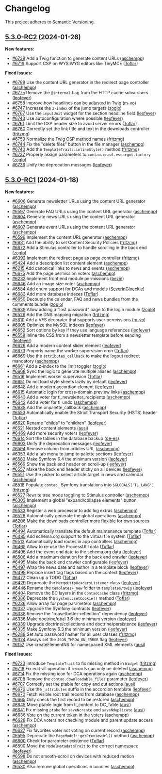 # Changelog

This project adheres to [Semantic Versioning].

## [5.3.0-RC2] (2024-01-26)

**New features:**

- [#6738] Add a Twig function to generate content URLs ([aschempp])
- [#6719] Support CSP on WYSIWYG editors like TinyMCE ([Toflar])

**Fixed issues:**

- [#6788] Use the content URL generator in the redirect page controller ([aschempp])
- [#6775] Remove the `@internal` flag from the HTTP cache subscribers ([leofeyer])
- [#6758] Improve how headlines can be adjusted in Twig ([m-vo])
- [#6747] Increase the `z-index` of the jump targets ([zoglo])
- [#6767] Use the `inputUnit` widget for the section headline field ([leofeyer])
- [#6743] Use autoconfiguration where possible ([leofeyer])
- [#6761] Limit the CSP header size to avoid server errors ([Toflar])
- [#6760] Correctly set the link title and text in the downloads controller ([fritzmg])
- [#6759] Normalize the Twig CSP method names ([fritzmg])
- [#6744] Fix the "delete files" button in the file manager ([aschempp])
- [#6740] Add the `TemplateTrait::inlineStyle()` method ([fritzmg])
- [#6737] Properly assign parameters to `contao.crawl.escargot.factory` ([zoglo])
- [#6736] Unify the deprecation messages ([leofeyer])

## [5.3.0-RC1] (2024-01-18)

**New features:**

- [#6606] Generate newsletter URLs using the content URL generator ([aschempp])
- [#6597] Generate FAQ URLs using the content URL generator ([aschempp])
- [#6604] Generate news URLs using the content URL generator ([aschempp])
- [#6607] Generate event URLs using the content URL generator ([aschempp])
- [#6596] Implement the content URL generator ([aschempp])
- [#6631] Add the ability to set Content Security Policies ([fritzmg])
- [#6672] Add a Stimulus controller to handle scrolling in the back end ([zoglo])
- [#6392] Implement the redirect page as page controller ([fritzmg])
- [#5424] Add a description list content element ([aschempp])
- [#6215] Add canonical links to news and events ([aschempp])
- [#6675] Add the page permission voters ([aschempp])
- [#6232] Implement front end module permissions ([bezin])
- [#6646] Add an image size voter ([aschempp])
- [#6584] Add enum support for DCAs and models ([SeverinGloeckle])
- [#6683] Add more database indexes ([Toflar])
- [#6650] Decouple the calendar, FAQ and news bundles from the comments bundle ([zoglo])
- [#6639] Allow adding a "lost password" page to the login module ([zoglo])
- [#6529] Add the DNS mapping migration ([fritzmg])
- [#5810] Add a VFS decorator that supports user permissions ([m-vo])
- [#6605] Optimize the MySQL indexes ([leofeyer])
- [#6652] Sort options by key if they use language references ([leofeyer])
- [#6558] Inline the CSS from a newsletter template before sending ([leofeyer])
- [#6626] Add a modern content slider element ([leofeyer])
- [#6673] Properly name the worker supervision cron ([Toflar])
- [#6669] Use the `attributes_callback` to make the logout redirect mandatory ([aschempp])
- [#6661] Add a z-index to the limit toggler ([zoglo])
- [#6668] Sync the logic to generate multiple aliases ([aschempp])
- [#6516] Implement worker supervision ([Toflar])
- [#6651] Do not load style sheets lazily by default ([leofeyer])
- [#6648] Add a modern accordion element ([leofeyer])
- [#6615] Automatic login for cross-domain preview links ([aschempp])
- [#6643] Add a voter for tl_newsletter_recipients ([aschempp])
- [#6642] Add a voter for tl_undo ([aschempp])
- [#6638] Add the onpalette_callback ([aschempp])
- [#6553] Automatically enable the Strict Transport Security (HSTS) header ([Toflar])
- [#6620] Rename "childs" to "children" ([leofeyer])
- [#6521] Nested content elements ([ausi])
- [#6469] Add more security voters ([leofeyer])
- [#6614] Sort the tables in the database backup ([de-es])
- [#6603] Unify the deprecation messages ([leofeyer])
- [#6594] Remove column from articles URL ([aschempp])
- [#6353] Add a tab menu to jump to palette sections ([leofeyer])
- [#6583] Make Symfony 6.4 the minimum version ([leofeyer])
- [#6569] Show the back end header on scroll-up ([leofeyer])
- [#6557] Make the back end header sticky on all devices ([leofeyer])
- [#6551] Use the picker to select article target in news and calendar ([aschempp])
- [#6518] Populate `contao_` Symfony translations into `$GLOBALS['TL_LANG']` ([fritzmg])
- [#6527] Rewrite tree mode toggling to Stimulus controller ([aschempp])
- [#6303] Implement a global "expand/collapse elements" button ([aschempp])
- [#6533] Register a web processor to add log extras ([aschempp])
- [#6528] Automatically generate the global operations ([aschempp])
- [#6206] Make the downloads controller more flexible for own sources ([Toflar])
- [#6494] Automatically translate the default maintenance template ([Toflar])
- [#6485] Add schema.org support to the virtual file system ([Toflar])
- [#6513] Automatically load routes in app controllers ([aschempp])
- [#6465] Allow to re-use the ProcessUtil data ([Toflar])
- [#6496] Add the event end date to the schema.org data ([leofeyer])
- [#6506] Add a maximum duration for the back end crawler ([leofeyer])
- [#6495] Make the back end crawler configurable ([leofeyer])
- [#6497] Wrap the news date and author in a template block ([leofeyer])
- [#6498] Replace insert tag flags based on the context ([leofeyer])
- [#6477] Clean up a TODO ([Toflar])
- [#6429] Deprecate the `MergeHttpHeadersListener` class ([leofeyer])
- [#6446] Rename the `templates/_new` folder to `templates/twig` ([leofeyer])
- [#6404] Remove the BC layers in the `ContaoCache` class ([fritzmg])
- [#6386] Deprecate the `System::setCookie()` method ([Toflar])
- [#6236] Allow array for page parameters ([aschempp])
- [#6337] Upgrade the Symfony contracts ([leofeyer])
- [#6338] Remove the "roave/better-reflection" dependency ([leofeyer])
- [#6336] Make doctrine/dbal 3.6 the minimum version ([leofeyer])
- [#6339] Upgrade doctrine/collections and doctrine/persistence ([leofeyer])
- [#6335] Make Symfony 6.3 the minimum version ([leofeyer])
- [#6289] Set auto password hasher for all user classes ([fritzmg])
- [#6324] Always set the `JSON_THROW_ON_ERROR` flag ([leofeyer])
- [#6157] Use createElementNS for namespaced XML elements ([ausi])

**Fixed issues:**

- [#6723] Introduce `TemplateTrait` to fix missing method in `Widget` ([fritzmg])
- [#6718] Fix edit-all operation if records can only be deleted ([aschempp])
- [#6714] Fix the missing icon for DCA operations again ([aschempp])
- [#6708] Remove the `contao.downloadable_files` parameter ([leofeyer])
- [#6707] Correctly set the ptable for copy and cut actions ([ausi])
- [#6676] Use the `_attributes` suffix in the accordion template ([leofeyer])
- [#6670] Fetch visible root trail record from database ([aschempp])
- [#6665] Only check the first record to be restored ([aschempp])
- [#6645] Move ptable logic from tl_content to DC_Table ([ausi])
- [#6641] Fix missing `ptabe` for `saveNcreate` and `saveNduplicate` ([ausi])
- [#6636] Vote on the current token in the voters ([aschempp])
- [#6628] Fix DCA voters not checking module and parent update access ([aschempp])
- [#6627] Fix favorites voter not voting on current record ([aschempp])
- [#6595] Deprecate the `PageModel::getPreviewUrl()` method ([aschempp])
- [#6600] Check for parameter existence ([Toflar])
- [#6590] Move the `ModelMetadataTrait` to the correct namespace ([leofeyer])
- [#6598] Do not smooth-scroll on devices with reduced motion ([aschempp])
- [#6530] Also remove global operations in bundles ([aschempp])

[Semantic Versioning]: https://semver.org/spec/v2.0.0.html
[5.3.0-RC2]: https://github.com/contao/contao/releases/tag/5.3.0-RC2
[5.3.0-RC1]: https://github.com/contao/contao/releases/tag/5.3.0-RC1
[aschempp]: https://github.com/aschempp
[ausi]: https://github.com/ausi
[bezin]: https://github.com/bezin
[de-es]: https://github.com/de-es
[fritzmg]: https://github.com/fritzmg
[leofeyer]: https://github.com/leofeyer
[m-vo]: https://github.com/m-vo
[SeverinGloeckle]: https://github.com/SeverinGloeckle
[Toflar]: https://github.com/Toflar
[zoglo]: https://github.com/zoglo
[#5424]: https://github.com/contao/contao/pull/5424
[#5810]: https://github.com/contao/contao/pull/5810
[#6157]: https://github.com/contao/contao/pull/6157
[#6206]: https://github.com/contao/contao/pull/6206
[#6215]: https://github.com/contao/contao/pull/6215
[#6232]: https://github.com/contao/contao/pull/6232
[#6236]: https://github.com/contao/contao/pull/6236
[#6289]: https://github.com/contao/contao/pull/6289
[#6303]: https://github.com/contao/contao/pull/6303
[#6324]: https://github.com/contao/contao/pull/6324
[#6335]: https://github.com/contao/contao/pull/6335
[#6336]: https://github.com/contao/contao/pull/6336
[#6337]: https://github.com/contao/contao/pull/6337
[#6338]: https://github.com/contao/contao/pull/6338
[#6339]: https://github.com/contao/contao/pull/6339
[#6353]: https://github.com/contao/contao/pull/6353
[#6386]: https://github.com/contao/contao/pull/6386
[#6392]: https://github.com/contao/contao/pull/6392
[#6404]: https://github.com/contao/contao/pull/6404
[#6429]: https://github.com/contao/contao/pull/6429
[#6446]: https://github.com/contao/contao/pull/6446
[#6465]: https://github.com/contao/contao/pull/6465
[#6469]: https://github.com/contao/contao/pull/6469
[#6477]: https://github.com/contao/contao/pull/6477
[#6485]: https://github.com/contao/contao/pull/6485
[#6494]: https://github.com/contao/contao/pull/6494
[#6495]: https://github.com/contao/contao/pull/6495
[#6496]: https://github.com/contao/contao/pull/6496
[#6497]: https://github.com/contao/contao/pull/6497
[#6498]: https://github.com/contao/contao/pull/6498
[#6506]: https://github.com/contao/contao/pull/6506
[#6513]: https://github.com/contao/contao/pull/6513
[#6516]: https://github.com/contao/contao/pull/6516
[#6518]: https://github.com/contao/contao/pull/6518
[#6521]: https://github.com/contao/contao/pull/6521
[#6527]: https://github.com/contao/contao/pull/6527
[#6528]: https://github.com/contao/contao/pull/6528
[#6529]: https://github.com/contao/contao/pull/6529
[#6530]: https://github.com/contao/contao/pull/6530
[#6533]: https://github.com/contao/contao/pull/6533
[#6551]: https://github.com/contao/contao/pull/6551
[#6553]: https://github.com/contao/contao/pull/6553
[#6557]: https://github.com/contao/contao/pull/6557
[#6558]: https://github.com/contao/contao/pull/6558
[#6569]: https://github.com/contao/contao/pull/6569
[#6583]: https://github.com/contao/contao/pull/6583
[#6584]: https://github.com/contao/contao/pull/6584
[#6590]: https://github.com/contao/contao/pull/6590
[#6594]: https://github.com/contao/contao/pull/6594
[#6595]: https://github.com/contao/contao/pull/6595
[#6596]: https://github.com/contao/contao/pull/6596
[#6597]: https://github.com/contao/contao/pull/6597
[#6598]: https://github.com/contao/contao/pull/6598
[#6600]: https://github.com/contao/contao/pull/6600
[#6603]: https://github.com/contao/contao/pull/6603
[#6604]: https://github.com/contao/contao/pull/6604
[#6605]: https://github.com/contao/contao/pull/6605
[#6606]: https://github.com/contao/contao/pull/6606
[#6607]: https://github.com/contao/contao/pull/6607
[#6614]: https://github.com/contao/contao/pull/6614
[#6615]: https://github.com/contao/contao/pull/6615
[#6620]: https://github.com/contao/contao/pull/6620
[#6626]: https://github.com/contao/contao/pull/6626
[#6627]: https://github.com/contao/contao/pull/6627
[#6628]: https://github.com/contao/contao/pull/6628
[#6631]: https://github.com/contao/contao/pull/6631
[#6636]: https://github.com/contao/contao/pull/6636
[#6638]: https://github.com/contao/contao/pull/6638
[#6639]: https://github.com/contao/contao/pull/6639
[#6641]: https://github.com/contao/contao/pull/6641
[#6642]: https://github.com/contao/contao/pull/6642
[#6643]: https://github.com/contao/contao/pull/6643
[#6645]: https://github.com/contao/contao/pull/6645
[#6646]: https://github.com/contao/contao/pull/6646
[#6648]: https://github.com/contao/contao/pull/6648
[#6650]: https://github.com/contao/contao/pull/6650
[#6651]: https://github.com/contao/contao/pull/6651
[#6652]: https://github.com/contao/contao/pull/6652
[#6661]: https://github.com/contao/contao/pull/6661
[#6665]: https://github.com/contao/contao/pull/6665
[#6668]: https://github.com/contao/contao/pull/6668
[#6669]: https://github.com/contao/contao/pull/6669
[#6670]: https://github.com/contao/contao/pull/6670
[#6672]: https://github.com/contao/contao/pull/6672
[#6673]: https://github.com/contao/contao/pull/6673
[#6675]: https://github.com/contao/contao/pull/6675
[#6676]: https://github.com/contao/contao/pull/6676
[#6683]: https://github.com/contao/contao/pull/6683
[#6707]: https://github.com/contao/contao/pull/6707
[#6708]: https://github.com/contao/contao/pull/6708
[#6714]: https://github.com/contao/contao/pull/6714
[#6718]: https://github.com/contao/contao/pull/6718
[#6719]: https://github.com/contao/contao/pull/6719
[#6723]: https://github.com/contao/contao/pull/6723
[#6736]: https://github.com/contao/contao/pull/6736
[#6737]: https://github.com/contao/contao/pull/6737
[#6738]: https://github.com/contao/contao/pull/6738
[#6740]: https://github.com/contao/contao/pull/6740
[#6743]: https://github.com/contao/contao/pull/6743
[#6744]: https://github.com/contao/contao/pull/6744
[#6747]: https://github.com/contao/contao/pull/6747
[#6758]: https://github.com/contao/contao/pull/6758
[#6759]: https://github.com/contao/contao/pull/6759
[#6760]: https://github.com/contao/contao/pull/6760
[#6761]: https://github.com/contao/contao/pull/6761
[#6767]: https://github.com/contao/contao/pull/6767
[#6775]: https://github.com/contao/contao/pull/6775
[#6788]: https://github.com/contao/contao/pull/6788
